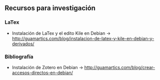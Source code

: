 ## Recursos para investigación

### LaTex
* Instalación de LaTex y el edito Kile en Debian -> http://guamartics.com/blog/instalacion-de-latex-y-kile-en-debian-y-derivados/

### Bibliografía
* Instalación de Zotero en Debian -> http://guamartics.com/blog/crear-accesos-directos-en-debian/